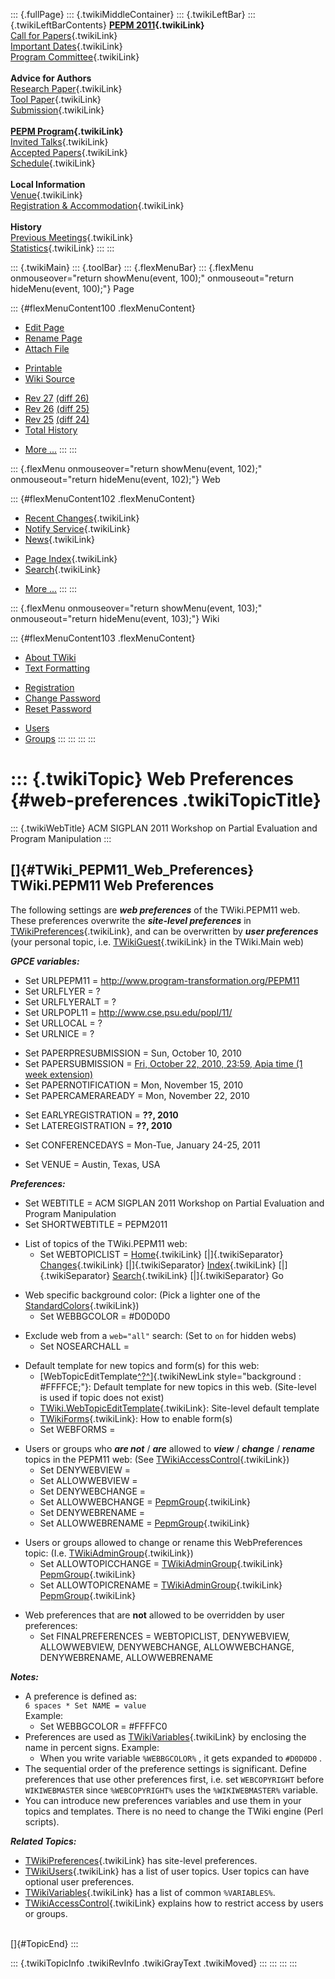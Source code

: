 ::: {.fullPage}
::: {.twikiMiddleContainer}
::: {.twikiLeftBar}
::: {.twikiLeftBarContents}
**[PEPM 2011](WebHome){.twikiLink}**\
[Call for Papers](CallForPapers){.twikiLink}\
[Important Dates](ImportantDates){.twikiLink}\
[Program Committee](ProgramCommittee){.twikiLink}\
\
**Advice for Authors**\
[Research Paper](ResearchPaperAdvice){.twikiLink}\
[Tool Paper](ToolPaperAdvice){.twikiLink}\
[Submission](PaperSubmission){.twikiLink}\
\
**[PEPM Program](Program){.twikiLink}**\
[Invited Talks](InvitedTalks){.twikiLink}\
[Accepted Papers](AcceptedPapers){.twikiLink}\
[Schedule](Program){.twikiLink}\
\
**Local Information**\
[Venue](WorkshopVenue){.twikiLink}\
[Registration & Accommodation](RegistrationAndAccomodation){.twikiLink}\
\
**History**\
[Previous Meetings](PreviousMeetings){.twikiLink}\
[Statistics](HistoricalStatistics){.twikiLink}
:::
:::

::: {.twikiMain}
::: {.toolBar}
::: {.flexMenuBar}
::: {.flexMenu onmouseover="return showMenu(event, 100);" onmouseout="return hideMenu(event, 100);"}
Page

::: {#flexMenuContent100 .flexMenuContent}
-   [Edit
    Page](http://www.program-transformation.org/edit/PEPM11/WebPreferences?t=1536828944)
-   [Rename
    Page](http://www.program-transformation.org/rename/PEPM11/WebPreferences)
-   [Attach
    File](http://www.program-transformation.org/attach/PEPM11/WebPreferences)

<!-- -->

-   [Printable](http://www.program-transformation.org/view/PEPM11/WebPreferences?skin=print.pattern)
-   [Wiki
    Source](http://www.program-transformation.org/view/PEPM11/WebPreferences?skin=text&raw=on&contenttype=text/plain)

<!-- -->

-   [Rev
    27](http://www.program-transformation.org/view/PEPM11/WebPreferences?rev=1.27)
    [(diff 26)](http://www.program-transformation.org/rdiff/PEPM11/WebPreferences?rev1=1.27&rev2=1.26)
-   [Rev
    26](http://www.program-transformation.org/view/PEPM11/WebPreferences?rev=1.26)
    [(diff 25)](http://www.program-transformation.org/rdiff/PEPM11/WebPreferences?rev1=1.26&rev2=1.25)
-   [Rev
    25](http://www.program-transformation.org/view/PEPM11/WebPreferences?rev=1.25)
    [(diff 24)](http://www.program-transformation.org/rdiff/PEPM11/WebPreferences?rev1=1.25&rev2=1.24)
-   [Total
    History](http://www.program-transformation.org/rdiff/PEPM11/WebPreferences)

<!-- -->

-   [More
    \...](http://www.program-transformation.org/oops/PEPM11/WebPreferences?template=oopsmore&param1=1.27&param2=1.27)
:::
:::

::: {.flexMenu onmouseover="return showMenu(event, 102);" onmouseout="return hideMenu(event, 102);"}
Web

::: {#flexMenuContent102 .flexMenuContent}
-   [Recent Changes](WebChanges){.twikiLink}
-   [Notify Service](WebNotify){.twikiLink}
-   [News](WebNews){.twikiLink}

<!-- -->

-   [Page Index](WebIndex){.twikiLink}
-   [Search](WebSearch){.twikiLink}

<!-- -->

-   [More
    \...](http://www.program-transformation.org/oops/PEPM11/WebPreferences?template=oopsmore&param1=1.27&param2=1.27)
:::
:::

::: {.flexMenu onmouseover="return showMenu(event, 103);" onmouseout="return hideMenu(event, 103);"}
Wiki

::: {#flexMenuContent103 .flexMenuContent}
-   [About
    TWiki](http://www.program-transformation.org/view/TWiki/WebHome)
-   [Text
    Formatting](http://www.program-transformation.org/view/TWiki/TextFormattingRules)

<!-- -->

-   [Registration](http://www.program-transformation.org/view/TWiki/TWikiRegistration)
-   [Change
    Password](http://www.program-transformation.org/view/TWiki/ChangePassword)
-   [Reset
    Password](http://www.program-transformation.org/view/TWiki/ResetPassword)

<!-- -->

-   [Users](http://www.program-transformation.org/view/Main/TWikiUsers)
-   [Groups](http://www.program-transformation.org/view/Main/TWikiGroups)
:::
:::
:::
:::

::: {.twikiTopic}
Web Preferences {#web-preferences .twikiTopicTitle}
===============

::: {.twikiWebTitle}
ACM SIGPLAN 2011 Workshop on Partial Evaluation and Program Manipulation
:::

[]{#TWiki_PEPM11_Web_Preferences} TWiki.PEPM11 Web Preferences
--------------------------------------------------------------

The following settings are ***web preferences*** of the TWiki.PEPM11
web. These preferences overwrite the ***site-level preferences*** in
[TWikiPreferences](../TWiki/TWikiPreferences){.twikiLink}, and can be
overwritten by ***user preferences*** (your personal topic, i.e.
[TWikiGuest](../Main/TWikiGuest){.twikiLink} in the TWiki.Main web)

***GPCE variables:***

-   Set URLPEPM11 = <http://www.program-transformation.org/PEPM11>
-   Set URLFLYER = ?
-   Set URLFLYERALT = ?
-   Set URLPOPL11 = <http://www.cse.psu.edu/popl/11/>
-   Set URLLOCAL = ?
-   Set URLNICE = ?

<!-- -->

-   Set PAPERPRESUBMISSION = Sun, October 10, 2010
-   Set PAPERSUBMISSION = [Fri, October 22, 2010, 23:59, Apia time (1
    week
    extension)](http://www.timeanddate.com/worldclock/fixedtime.html?month=10&day=22&year=2010&hour=23&min=59&sec=0&p1=282)
-   Set PAPERNOTIFICATION = Mon, November 15, 2010
-   Set PAPERCAMERAREADY = Mon, November 22, 2010

<!-- -->

-   Set EARLYREGISTRATION = **??, 2010**
-   Set LATEREGISTRATION = **??, 2010**

<!-- -->

-   Set CONFERENCEDAYS = Mon-Tue, January 24-25, 2011

<!-- -->

-   Set VENUE = Austin, Texas, USA

***Preferences:***

-   Set WEBTITLE = ACM SIGPLAN 2011 Workshop on Partial Evaluation and
    Program Manipulation
-   Set SHORTWEBTITLE = PEPM2011

<!-- -->

-   List of topics of the TWiki.PEPM11 web:
    -   Set WEBTOPICLIST = [Home](WebHome){.twikiLink}
        [\|]{.twikiSeparator} [Changes](WebChanges){.twikiLink}
        [\|]{.twikiSeparator} [Index](WebIndex){.twikiLink}
        [\|]{.twikiSeparator} [Search](WebSearch){.twikiLink}
        [\|]{.twikiSeparator} Go

<!-- -->

-   Web specific background color: (Pick a lighter one of the
    [StandardColors](../TWiki/StandardColors){.twikiLink})
    -   Set WEBBGCOLOR = \#D0D0D0

<!-- -->

-   Exclude web from a `web="all"` search: (Set to `on` for hidden webs)
    -   Set NOSEARCHALL =

<!-- -->

-   Default template for new topics and form(s) for this web:
    -   [WebTopicEditTemplate[^?^](http://www.program-transformation.org/edit/PEPM11/WebTopicEditTemplate?topicparent=PEPM11.WebPreferences)]{.twikiNewLink
        style="background : #FFFFCE;"}: Default template for new topics
        in this web. (Site-level is used if topic does not exist)
    -   [TWiki.WebTopicEditTemplate](../TWiki/WebTopicEditTemplate){.twikiLink}:
        Site-level default template
    -   [TWikiForms](../TWiki/TWikiForms){.twikiLink}: How to enable
        form(s)
    -   Set WEBFORMS =

<!-- -->

-   Users or groups who ***are not*** / ***are*** allowed to ***view***
    / ***change*** / ***rename*** topics in the PEPM11 web: (See
    [TWikiAccessControl](../TWiki/TWikiAccessControl){.twikiLink})
    -   Set DENYWEBVIEW =
    -   Set ALLOWWEBVIEW =
    -   Set DENYWEBCHANGE =
    -   Set ALLOWWEBCHANGE = [PepmGroup](../Main/PepmGroup){.twikiLink}
    -   Set DENYWEBRENAME =
    -   Set ALLOWWEBRENAME = [PepmGroup](../Main/PepmGroup){.twikiLink}

<!-- -->

-   Users or groups allowed to change or rename this WebPreferences
    topic: (I.e. [TWikiAdminGroup](../Main/TWikiAdminGroup){.twikiLink})
    -   Set ALLOWTOPICCHANGE =
        [TWikiAdminGroup](../Main/TWikiAdminGroup){.twikiLink}
        [PepmGroup](../Main/PepmGroup){.twikiLink}
    -   Set ALLOWTOPICRENAME =
        [TWikiAdminGroup](../Main/TWikiAdminGroup){.twikiLink}
        [PepmGroup](../Main/PepmGroup){.twikiLink}

<!-- -->

-   Web preferences that are **not** allowed to be overridden by user
    preferences:
    -   Set FINALPREFERENCES = WEBTOPICLIST, DENYWEBVIEW, ALLOWWEBVIEW,
        DENYWEBCHANGE, ALLOWWEBCHANGE, DENYWEBRENAME, ALLOWWEBRENAME

***Notes:***

-   A preference is defined as:\
    `6 spaces * Set NAME = value`\
    Example:
    -   Set WEBBGCOLOR = \#FFFFC0
-   Preferences are used as
    [TWikiVariables](../TWiki/TWikiVariables){.twikiLink} by enclosing
    the name in percent signs. Example:
    -   When you write variable `%WEBBGCOLOR%` , it gets expanded to
        `#D0D0D0` .
-   The sequential order of the preference settings is significant.
    Define preferences that use other preferences first, i.e. set
    `WEBCOPYRIGHT` before `WIKIWEBMASTER` since `%WEBCOPYRIGHT%` uses
    the `%WIKIWEBMASTER%` variable.
-   You can introduce new preferences variables and use them in your
    topics and templates. There is no need to change the TWiki engine
    (Perl scripts).

***Related Topics:***

-   [TWikiPreferences](../TWiki/TWikiPreferences){.twikiLink} has
    site-level preferences.
-   [TWikiUsers](../Main/TWikiUsers){.twikiLink} has a list of user
    topics. User topics can have optional user preferences.
-   [TWikiVariables](../TWiki/TWikiVariables){.twikiLink} has a list of
    common `%VARIABLES%`.
-   [TWikiAccessControl](../TWiki/TWikiAccessControl){.twikiLink}
    explains how to restrict access by users or groups.

\
[]{#TopicEnd}
:::

::: {.twikiTopicInfo .twikiRevInfo .twikiGrayText .twikiMoved}
:::
:::
:::
:::
